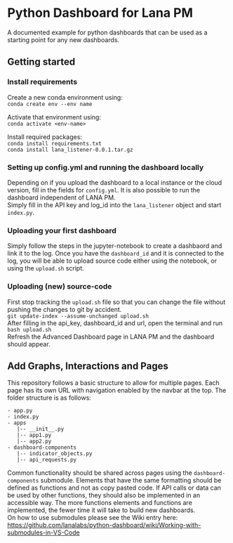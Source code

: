 # Python Dashboard for Lana PM
A documented example for python dashboards that can be used as a starting point for any new dashboards.

## Getting started
### Install requirements
Create a new conda environment using:  
`conda create env --env name`

Activate that environment using:  
`conda activate <env-name>`

Install required packages:  
`conda install requirements.txt`  
`conda install lana_listener-0.0.1.tar.gz`

### Setting up config.yml and running the dashboard locally
Depending on if you upload the dashboard to a local instance or the cloud version, fill in the fields for `config.yml`. 
It is also possible to run the dashboard independent of LANA PM.  
Simply fill in the API key and log_id into the `lana_listener` object and start `index.py`.

### Uploading your first dashboard
Simply follow the steps in the jupyter-notebook to create a dashbaord and link it to the log. Once you have the ```dashboard_id``` and it is connected to the log, you will be able to upload source code either using the notebook, or using the ```upload.sh``` script.

### Uploading (new) source-code
First stop tracking the ```upload.sh``` file so that you can change the file without pushing the changes to git by accident.  
```git update-index --assume-unchanged upload.sh```  
After filling in the api_key, dashboard_id and url, open the terminal and run  
```bash upload.sh```  
Refresh the Advanced Dashboard page in LANA PM and the dashboard should appear.

## Add Graphs, Interactions and Pages
This repository follows a basic structure to allow for multiple pages. Each page has its own URL with navigation enabled by the navbar at the top. The folder structure is as follows:

```
- app.py
- index.py
- apps
   |-- __init__.py
   |-- app1.py
   |-- app2.py
- dashboard-components
   |-- indicator_objects.py
   |-- api_requests.py
```
Common functionality should be shared across pages using the `dashboard-components` submodule. Elements that have the same formatting should be defined as functions and not as copy pasted code. If API calls or data can be used by other functions, they should also be implemented in an accessible way. The more functions elements and functions are implemented, the fewer time it will take to build new dashboards.  
On how to use submodules please see the Wiki entry here:
https://github.com/lanalabs/python-dashboard/wiki/Working-with-submodules-in-VS-Code




